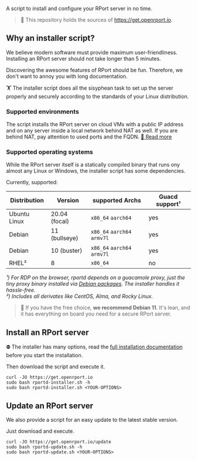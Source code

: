 A script to install and configure your RPort server in no time.

> 📣 This repository holds the sources of https://get.openrport.io.

## Why an installer script?
We believe modern software must provide maximum user-friendliness. 
Installing an RPort server should not take longer than 5 minutes.

Discovering the awesome features of RPort should be fun. Therefore, we don't want to annoy you with long documentation.

🏋 The installer script does all the sisyphean task to set up the server properly and securely according to the standards of your Linux distribution.

### Supported environments
The script installs the RPort server on cloud VMs with a public IP address and on any server inside a local network behind NAT as well. 
If you are behind NAT, pay attention to used ports and the FQDN. [📖 Read more](https://kb.rport.io/install-the-rport-server/install-on-premises)

### Supported operating systems
While the RPort server itself is a statically compiled binary that runs ony almost any Linux or Windows, the installer script has some dependencies.

Currently, supported:

Distribution | Version | supported Archs                |Guacd support¹
-------------|---------|-----------------------------|------------------
Ubuntu Linux |20.04 (focal)| `x86_64` `aarch64`      | yes
Debian | 11 (bullseye) | `x86_64` `aarch64` `armv7l` | yes
Debian |10 (buster) | `x86_64` `aarch64` `armv7l`    | yes
RHEL²   | 8          | `x86_64`                      | no
*¹) For RDP on the browser, rportd depends on a guacamole proxy, just the tiny proxy binary installed via [Debian packages](https://bitbucket.org/cloudradar/rport-guacamole/src/main/). The installer handles it hassle-free.*
<br>*²) Includes all derivates like CentOS, Alma, and Rocky Linux.*

> 🧏 If you have the free choice, **we recommend Debian 11**. It's lean, and it has everything on board you need for a secure RPort server.

## Install an RPort server

⛔ The installer has many options, read the [full installation documentation](https://kb.rport.io/install-the-rport-server/install-on-premises) before you start the installation.

Then download the script and execute it.
```shell
curl -JO https://get.openrport.io
sudo bash rportd-installer.sh -h
sudo bash rportd-installer.sh <YOUR-OPTIONS>
```

## Update an RPort server
We also provide a script for an easy update to the latest stable version.

Just download and execute.
```shell
curl -JO https://get.openrport.io/update
sudo bash rportd-update.sh -h
sudo bash rportd-update.sh <YOUR-OPTIONS>
```